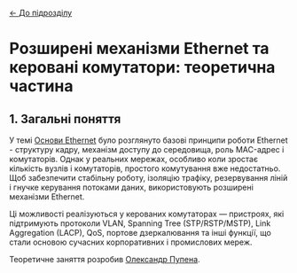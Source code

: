 [<- До підрозділу](README.md)

# Розширені механізми Ethernet та керовані комутатори: теоретична частина

## 1. Загальні поняття

У темі [Основи Ethernet](../ethernetstart/README.md) було розглянуто базові принципи роботи Ethernet - структуру кадру, механізм доступу до середовища, роль MAC-адрес і комутаторів. Однак у реальних мережах, особливо коли зростає кількість вузлів і комутаторів, простого комутування вже недостатньо. Щоб забезпечити стабільну роботу, ізоляцію трафіку, резервування ліній і гнучке керування потоками даних, використовують розширені механізми Ethernet.

Ці можливості реалізуються у керованих комутаторах — пристроях, які підтримують протоколи VLAN, Spanning Tree (STP/RSTP/MSTP), Link Aggregation (LACP), QoS, портове дзеркалювання та інші функції, що стали основою сучасних корпоративних і промислових мереж.



Теоретичне заняття розробив [Олександр Пупена](https://github.com/pupenasan). 
